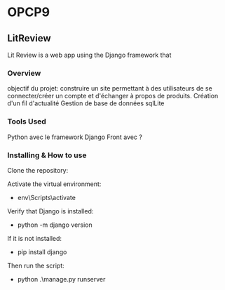 # OPCP9
## LitReview
Lit Review is a web app using the Django framework that

### Overview

objectif du projet: construire un site permettant à des utilisateurs de se connecter/créer un compte et d'échanger à propos de produits. 
Création d'un fil d'actualité
Gestion de base de données sqlLite


### Tools Used
Python avec le framework Django
Front avec ?

### Installing & How to use

Clone the repository:


Activate the virtual environment:
* env\Scripts\activate

Verify that Django is installed:
* python -m django version

If it is not installed:
* pip install django

Then run the script:
* python .\manage.py runserver
